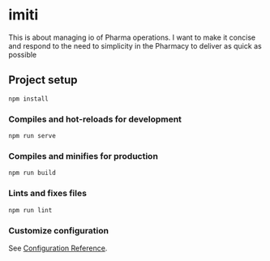 # imiti

This is about managing io of Pharma operations. I want to make it concise and respond to the need to simplicity in the Pharmacy to deliver as quick as possible

## Project setup
```
npm install
```

### Compiles and hot-reloads for development
```
npm run serve
```

### Compiles and minifies for production
```
npm run build
```

### Lints and fixes files
```
npm run lint
```

### Customize configuration
See [Configuration Reference](https://cli.vuejs.org/config/).
